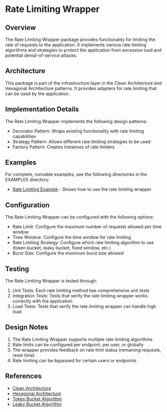 # Rate Limiting Wrapper

## Overview

The Rate Limiting Wrapper package provides functionality for limiting the rate of requests to the application. It implements various rate limiting algorithms and strategies to protect the application from excessive load and potential denial-of-service attacks.

## Architecture

This package is part of the infrastructure layer in the Clean Architecture and Hexagonal Architecture patterns. It provides adapters for rate limiting that can be used by the application.

## Implementation Details

The Rate Limiting Wrapper implements the following design patterns:
- Decorator Pattern: Wraps existing functionality with rate limiting capabilities
- Strategy Pattern: Allows different rate limiting strategies to be used
- Factory Pattern: Creates instances of rate limiters

## Examples

For complete, runnable examples, see the following directories in the EXAMPLES directory:
- [Rate Limiting Example](../../../examples/rate_limiting/README.md) - Shows how to use the rate limiting wrapper

## Configuration

The Rate Limiting Wrapper can be configured with the following options:
- Rate Limit: Configure the maximum number of requests allowed per time window
- Time Window: Configure the time window for rate limiting
- Rate Limiting Strategy: Configure which rate limiting algorithm to use (token bucket, leaky bucket, fixed window, etc.)
- Burst Size: Configure the maximum burst size allowed

## Testing

The Rate Limiting Wrapper is tested through:
1. Unit Tests: Each rate limiting method has comprehensive unit tests
2. Integration Tests: Tests that verify the rate limiting wrapper works correctly with the application
3. Load Tests: Tests that verify the rate limiting wrapper can handle high load

## Design Notes

1. The Rate Limiting Wrapper supports multiple rate limiting algorithms
2. Rate limits can be configured per endpoint, per user, or globally
3. The wrapper provides feedback on rate limit status (remaining requests, reset time)
4. Rate limiting can be bypassed for certain users or endpoints

## References

- [Clean Architecture](https://blog.cleancoder.com/uncle-bob/2012/08/13/the-clean-architecture.html)
- [Hexagonal Architecture](https://alistair.cockburn.us/hexagonal-architecture/)
- [Token Bucket Algorithm](https://en.wikipedia.org/wiki/Token_bucket)
- [Leaky Bucket Algorithm](https://en.wikipedia.org/wiki/Leaky_bucket)